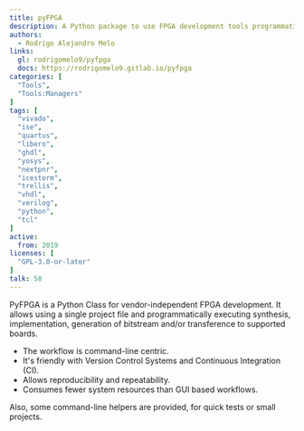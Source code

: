 ```yaml
---
title: pyFPGA
description: A Python package to use FPGA development tools programmatically
authors:
  - Rodrigo Alejandro Melo
links:
  gl: rodrigomelo9/pyfpga
  docs: https://rodrigomelo9.gitlab.io/pyfpga
categories: [
  "Tools",
  "Tools:Managers"
]
tags: [
  "vivado",
  "ise",
  "quartus",
  "libero",
  "ghdl",
  "yosys",
  "nextpnr",
  "icestorm",
  "trellis",
  "vhdl",
  "verilog",
  "python",
  "tcl"
]
active:
  from: 2019
licenses: [
  "GPL-3.0-or-later"
]
talk: 58
---
```


PyFPGA is a Python Class for vendor-independent FPGA development.
It allows using a single project file and programmatically executing synthesis, implementation, generation of bitstream and/or transference to supported boards.

* The workflow is command-line centric.
* It's friendly with Version Control Systems and Continuous Integration (CI).
* Allows reproducibility and repeatability.
* Consumes fewer system resources than GUI based workflows.

Also, some command-line helpers are provided, for quick tests or small projects.
